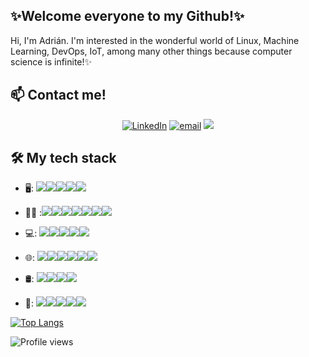 
## ✨Welcome everyone to my Github!✨

Hi, I'm Adrián. I'm interested in the wonderful world of Linux, Machine Learning, DevOps, IoT, among many other things because computer science is infinite!✨


## 📫 Contact me!
<p align="center">
<a href="https://www.linkedin.com/in/adrian-valera/"><img alt="LinkedIn" src="https://img.shields.io/badge/linkedin-%230077B5.svg?&style=for-the-badge&logo=linkedin&logoColor=white"></a>
<a href="mailto:adrianvalrom@gmail.com"><img alt="email" src="https://img.shields.io/badge/gmail-%23D14836.svg?&style=for-the-badge&logo=gmail&logoColor=white"></a>
<a href="https://twitter.com/adrianvalrom"><img src="https://img.shields.io/static/v1?style=for-the-badge&message=Twitter&color=1DA1F2&logo=Twitter&logoColor=FFFFFF&label"></a>
</p>


## 🛠 My tech stack


- 🖥️: <img src="https://img.shields.io/badge/Linux-FCC624?style=for-the-badge&logo=linux&logoColor=black"/><img src="https://img.shields.io/badge/Debian-A81D33?style=for-the-badge&logo=debian&logoColor=white"/><img src="https://img.shields.io/static/v1?style=for-the-badge&message=Gentoo&color=54487A&logo=Gentoo&logoColor=FFFFFF&label="/><img src="https://img.shields.io/badge/Arch_Linux-1793D1?style=for-the-badge&logo=arch-linux&logoColor=white"/><img src="https://img.shields.io/static/v1?style=for-the-badge&message=Windows&color=003399&logo=Windows+XP&logoColor=FFFFFF&label="/>


- :woman_technologist: :<img src="https://img.shields.io/badge/C-00599C?style=for-the-badge&logo=c&logoColor=white" /><img src="https://img.shields.io/static/v1?style=for-the-badge&message=C&color=239120&logo=C+Sharp&logoColor=FFFFFF&label="/><img src="https://img.shields.io/badge/python%20-%2314354C.svg?&style=for-the-badge&logo=python&logoColor=white" /><img src="https://img.shields.io/badge/java-%23ED8B00.svg?&style=for-the-badge&logo=java&logoColor=white" /><img src="https://img.shields.io/badge/JavaScript-F7DF1E?style=for-the-badge&logo=javascript&logoColor=black" /><img src="https://img.shields.io/badge/flask%20-%23000.svg?&style=for-the-badge&logo=flask&logoColor=white" /><img src="https://img.shields.io/badge/typescript%20-%23007ACC.svg?&style=for-the-badge&logo=typescript&logoColor=white" />

- 💻: <img src="https://img.shields.io/badge/Jupyter-F37626.svg?&style=for-the-badge&logo=Jupyter&logoColor=white"/><img src="https://img.shields.io/static/v1?style=for-the-badge&message=pandas&color=150458&logo=pandas&logoColor=FFFFFF&label" /><img src="https://img.shields.io/badge/Keras-D00000?style=for-the-badge&logo=Keras&logoColor=white" /><img src="https://img.shields.io/static/v1?style=for-the-badge&message=NumPy&color=013243&logo=NumPy&logoColor=FFFFFF&label" /><img src="https://img.shields.io/badge/scikit_learn-F7931E?style=for-the-badge&logo=scikit-learn&logoColor=white" />

- 🌐: <img src="https://img.shields.io/badge/node.js%20-%2343853D.svg?&style=for-the-badge&logo=node.js&logoColor=white" /><img src="https://img.shields.io/badge/Express.js-000000?style=for-the-badge&logo=express&logoColor=white" /><img src="https://img.shields.io/static/v1?style=for-the-badge&message=Ionic&color=3880FF&logo=Ionic&logoColor=FFFFFF&label=" /><img src="https://img.shields.io/badge/HTML5-E34F26?style=for-the-badge&logo=html5&logoColor=white"/><img src="https://img.shields.io/badge/CSS-239120?&style=for-the-badge&logo=css3&logoColor=white"/><img src="https://img.shields.io/static/v1?style=for-the-badge&message=Vue.js&color=222222&logo=Vue.js&logoColor=4FC08D&label=" />

- 🛢: <img src="https://img.shields.io/static/v1?style=for-the-badge&message=Firebase&color=222222&logo=Firebase&logoColor=FFCA28&label=" /><img src="https://img.shields.io/badge/MongoDB-%234ea94b.svg?&style=for-the-badge&logo=mongodb&logoColor=white" /><img src="https://img.shields.io/static/v1?style=for-the-badge&message=MariaDB&color=003545&logo=MariaDB&logoColor=FFFFFF&label" /><img src="https://img.shields.io/badge/mysql-%2300f.svg?&style=for-the-badge&logo=mysql&logoColor=white" />

- 🔧: <img src="https://img.shields.io/badge/Git-%23F05032.svg?&style=for-the-badge&logo=Git&logoColor=white" /><img src="https://img.shields.io/badge/Amazon%20AWS-%23232F3E.svg?&style=for-the-badge&logo=Amazon%20AWS&logoColor=white"><img src="https://img.shields.io/badge/RASPBERRY%20PI-C51A4A.svg?&style=for-the-badge&logo=raspberry%20pi&logoColor=white"/><img src="https://img.shields.io/static/v1?style=for-the-badge&message=Blockchain&color=121D33&logo=Blockchain.com&logoColor=FFFFFF&label"/><img src="https://img.shields.io/static/v1?style=for-the-badge&message=GIMP&color=5C5543&logo=GIMP&logoColor=FFFFFF&label"/>

[![Top Langs](https://github-readme-stats.vercel.app/api/top-langs/?username=adrixo&layout=compact&hide=Ada,Makefile&langs_count=20)](https://github.com/anuraghazra/github-readme-stats)


![Profile views](https://hit.yhype.me/github/profile?user_id=18503463)
